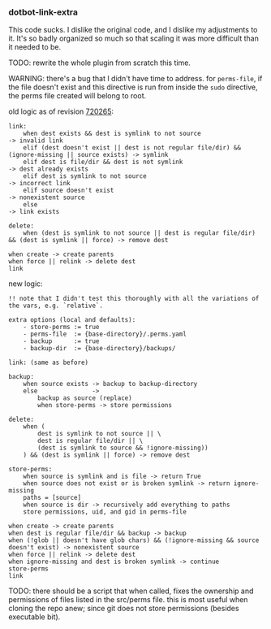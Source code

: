 ### dotbot-link-extra

This code sucks. I dislike the original code, and I dislike my adjustments to it. It's so badly organized so much so that scaling it was more difficult than it needed to be.

TODO: rewrite the whole plugin from scratch this time.

WARNING: there's a bug that I didn't have time to address. for `perms-file`, if the file doesn't exist and this directive is run from inside the `sudo` directive, the perms file created will belong to root.

old logic as of revision [720265](https://github.com/anishathalye/dotbot/tree/720206578a8daf1e7167200e73e314fc4b8af52e):

    link:
        when dest exists && dest is symlink to not source                                              -> invalid link
        elif (dest doesn't exist || dest is not regular file/dir) && (ignore-missing || source exists) -> symlink
        elif dest is file/dir && dest is not symlink                                                   -> dest already exists
        elif dest is symlink to not source                                                             -> incorrect link
        elif source doesn't exist                                                                      -> nonexistent source
        else                                                                                           -> link exists
    
    delete:
        when (dest is symlink to not source || dest is regular file/dir) && (dest is symlink || force) -> remove dest

    when create -> create parents
    when force || relink -> delete dest
    link

new logic:

    !! note that I didn't test this thoroughly with all the variations of the vars, e.g. `relative`.

    extra options (local and defaults):
        - store-perms := true
        - perms-file  := {base-directory}/.perms.yaml
        - backup      := true
        - backup-dir  := {base-directory}/backups/
    
    link: (same as before)

    backup:
        when source exists -> backup to backup-directory
        else               ->
            backup as source (replace)
            when store-perms -> store permissions

    delete:
        when (
            dest is symlink to not source || \
            dest is regular file/dir || \
            (dest is symlink to source && !ignore-missing))
        ) && (dest is symlink || force) -> remove dest
    
    store-perms:
        when source is symlink and is file -> return True
        when source does not exist or is broken symlink -> return ignore-missing
        paths = [source]
        when source is dir -> recursively add everything to paths
        store permissions, uid, and gid in perms-file

    when create -> create parents
    when dest is regular file/dir && backup -> backup
    when (!glob || doesn't have glob chars) && (!ignore-missing && source doesn't exist) -> nonexistent source
    when force || relink -> delete dest
    when ignore-missing and dest is broken symlink -> continue
    store-perms
    link

TODO: there should be a script that when called, fixes the ownership and permissions of files listed in the src/perms file.
    this is most useful when cloning the repo anew; since git does not store permissions (besides executable bit).
